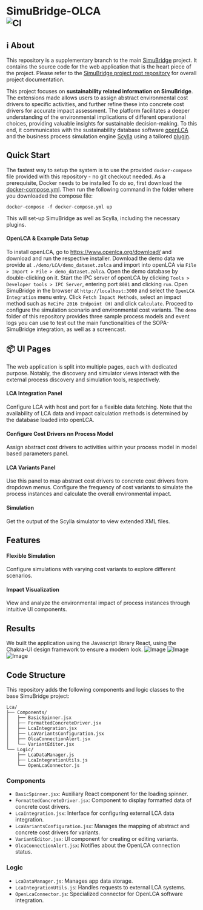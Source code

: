 # SimuBridge-OLCA <br><sub>![CI](https://github.com/INSM-TUM/SimuBridge--Main/actions/workflows/CI.yml/badge.svg)</sub>

## :information_source: About
This repository is a supplementary branch to the main [SimuBridge](https://github.com/INSM-TUM/SimuBridge) project. It contains the source code for the web application that is the heart piece of the project. Please refer to the [SimuBridge project root repository](https://github.com/INSM-TUM/SimuBridge) for overall project documentation.

This project focuses on **sustainability related information on SimuBridge**. The extensions made allows users to assign abstract environmental cost drivers to specific activities, and further refine these into concrete cost drivers for accurate impact assessment. The platform facilitates a deeper understanding of the environmental implications of different operational choices, providing valuable insights for sustainable decision-making. 
To this end, it communicates with the sustainability database software [openLCA](https://www.openlca.org/) and the business process simulation engine [Scylla](https://github.com/bptlab/scylla) using a tailored [plugin](https://github.com/INSM-TUM/Scylla-Plugin--SOPA).

## Quick Start
The fastest way to setup the system is to use the provided `docker-compose` file provided with this repository - no git checkout needed. As a prerequisite, Docker needs to be installed
To do so, first download  the <a href="./docker-compose.yml" download> docker-compose.yml</a>.
Then run the following command in the folder where you downloaded the compose file:
``` posh
docker-compose -f docker-compose.yml up
```
This will set-up SimuBridge as well as Scylla, including the necessary plugins.

#### OpenLCA & Example Data Setup
To install openLCA, go to https://www.openlca.org/download/ and download and run the respective installer.
Download the demo data we provide at `./demo/LCA/demo_dataset.zolca` and import into openLCA via `File > Import > File > demo_dataset.zolca`. Open the demo database by double-clicking on it. Start the IPC server of openLCA by clicking `Tools > Developer tools > IPC Server`, entering port `8081` and clicking `run`. Open SimuBridge in the browser at `http://localhost:3000` and select the `OpenLCA Integration` menu entry. Click `Fetch Impact Methods`, select an impact method such as `ReCiPe 2016 Endpoint (H)` and click `Calculate`. Proceed to configure the simulation scenario and environmental cost variants. The `demo` folder of this repository provides three sample process models and event logs you can use to test out the main functionalities of the SOPA-SimuBridge integration, as well as a screencast.


## 📦️ UI Pages
The web application is split into multiple pages, each with dedicated purpose.
Notably, the discovery and simulator views interact with the external process discovery and simulation tools, respectively.

#### LCA Integration Panel
Configure LCA with host and port for a flexible data fetching. Note that the availability of LCA data and impact calculation methods is determined by the database loaded into openLCA.

#### Configure Cost Drivers nn Process Model 
Assign abstract cost drivers to activities within your process model in model based parameters panel.

#### LCA Variants Panel
Use this panel to map abstract cost drivers to concrete cost drivers from dropdown menus.
Configure the frequency of cost variants to simulate the process instances and calculate the overall environmental impact.

#### Simulation
Get the output of the  Scylla simulator to view extended XML files.

## Features
#### Flexible Simulation
Configure simulations with varying cost variants to explore different scenarios.

#### Impact Visualization
View and analyze the environmental impact of process instances through intuitive UI components.

## Results
We built the application using the Javascript library React, using the Chakra-UI design framework to ensure a modern look.
![Image](https://github.com/INSM-TUM-Teaching/SImuBridge-OLCA/assets/92756562/ea167f10-663d-4ea9-8df3-7ece260c61c7)
![Image](https://github.com/INSM-TUM-Teaching/SImuBridge-OLCA/assets/92756562/c4c45554-4587-4fc5-8bcc-b1eb9a0ce834)
![Image](https://github.com/INSM-TUM-Teaching/SImuBridge-OLCA/assets/92756562/8f63b277-1926-44e3-b5f0-0545cf485d22)


##  Code Structure 
This repository adds the following components and logic classes to the base SimuBridge project:

```
Lca/  
├── Components/  
│   ├── BasicSpinner.jsx  
│   ├── FormattedConcreteDriver.jsx  
│   ├── LcaIntegration.jsx  
│   ├── LcaVariantsConfiguration.jsx  
│   ├── OlcaConnectionAlert.jsx  
│   └── VariantEditor.jsx  
└── Logic/  
    ├── LcaDataManager.js  
    ├── LcaIntegrationUtils.js  
    └── OpenLcaConnector.js
```
  
### Components
- `BasicSpinner.jsx`: Auxiliary React component for the loading spinner.
- `FormattedConcreteDriver.jsx`: Component to display formatted data of concrete cost drivers.
- `LcaIntegration.jsx`: Interface for configuring external LCA data integration.
- `LcaVariantsConfiguration.jsx`: Manages the mapping of abstract and concrete cost drivers for variants.
- `VariantEditor.jsx`: UI component for creating or editing variants.
- `OlcaConnectionAlert.jsx`: Notifies about the OpenLCA connection status.

### Logic
- `LcaDataManager.js`: Manages app data storage.
- `LcaIntegrationUtils.js`: Handles requests to external LCA systems.
- `OpenLcaConnector.js`: Specialized connector for OpenLCA software integration.



